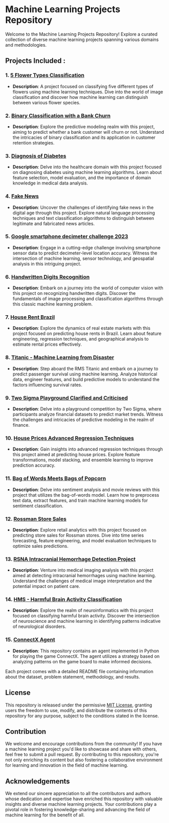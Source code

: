 # Machine Learning Projects Repository

Welcome to the Machine Learning Projects Repository! Explore a curated collection of diverse machine learning projects spanning various domains and methodologies.

## Projects Included :

### 1. [5 Flower Types Classification](https://github.com/Awrsha/Kaggle/tree/master/5-Flower-Types-Classification)
   - **Description**: A project focused on classifying five different types of flowers using machine learning techniques. Dive into the world of image classification and discover how machine learning can distinguish between various flower species.

### 2. [Binary Classification with a Bank Churn](https://github.com/Awrsha/Kaggle/tree/master/Binary%20Classification%20with%20a%20Bank%20Churn)
   - **Description**: Explore the predictive modeling realm with this project, aiming to predict whether a bank customer will churn or not. Understand the intricacies of binary classification and its application in customer retention strategies.

### 3. [Diagnosis of Diabetes](https://github.com/Awrsha/Kaggle/tree/master/Diagnosis%20of%20Diabetes)
   - **Description**: Delve into the healthcare domain with this project focused on diagnosing diabetes using machine learning algorithms. Learn about feature selection, model evaluation, and the importance of domain knowledge in medical data analysis.

### 4. [Fake News](https://github.com/Awrsha/Kaggle/tree/master/Fake%20News)
   - **Description**: Uncover the challenges of identifying fake news in the digital age through this project. Explore natural language processing techniques and text classification algorithms to distinguish between legitimate and fabricated news articles.

### 5. [Google smartphone decimeter challenge 2023](https://github.com/Awrsha/Kaggle/tree/master/Google%20smartphone%20decimeter%20challenge%202023)
   - **Description**: Engage in a cutting-edge challenge involving smartphone sensor data to predict decimeter-level location accuracy. Witness the intersection of machine learning, sensor technology, and geospatial analysis in this intriguing project.

### 6. [Handwritten Digits Recognition](https://github.com/Awrsha/Kaggle/tree/master/Handwritten-Digits-Recognition)
   - **Description**: Embark on a journey into the world of computer vision with this project on recognizing handwritten digits. Discover the fundamentals of image processing and classification algorithms through this classic machine learning problem.

### 7. [House Rent Brazil](https://github.com/Awrsha/Kaggle/tree/master/House-Rent-Brazil)
   - **Description**: Explore the dynamics of real estate markets with this project focused on predicting house rents in Brazil. Learn about feature engineering, regression techniques, and geographical analysis to estimate rental prices effectively.

### 8. [Titanic - Machine Learning from Disaster](https://github.com/Awrsha/Kaggle/tree/master/Titanic%20-%20Machine%20Learning%20from%20Disaster)
   - **Description**: Step aboard the RMS Titanic and embark on a journey to predict passenger survival using machine learning. Analyze historical data, engineer features, and build predictive models to understand the factors influencing survival rates.

### 9. [Two Sigma Playground Clarified and Criticised](https://github.com/Awrsha/Kaggle/tree/master/Two%20sigma%20playground%20clarified%20and%20criticised)
   - **Description**: Delve into a playground competition by Two Sigma, where participants analyze financial datasets to predict market trends. Witness the challenges and intricacies of predictive modeling in the realm of finance.

### 10. [House Prices Advanced Regression Techniques](https://github.com/Awrsha/Kaggle/tree/master/house-prices-advanced-regression-techniques)
   - **Description**: Gain insights into advanced regression techniques through this project aimed at predicting house prices. Explore feature transformations, model stacking, and ensemble learning to improve prediction accuracy.

### 11. [Bag of Words Meets Bags of Popcorn](https://github.com/Awrsha/Kaggle/tree/master/Bag%20of%20Words%20Meets%20Bags%20of%20Popcorn)
   - **Description**: Delve into sentiment analysis and movie reviews with this project that utilizes the bag-of-words model. Learn how to preprocess text data, extract features, and train machine learning models for sentiment classification.

### 12. [Rossman Store Sales](https://github.com/Awrsha/Kaggle/tree/master/Rossman%20Store%20Sales)
   - **Description**: Explore retail analytics with this project focused on predicting store sales for Rossman stores. Dive into time series forecasting, feature engineering, and model evaluation techniques to optimize sales predictions.

### 13. [RSNA Intracranial Hemorrhage Detection Project](https://github.com/Awrsha/Kaggle/tree/master/Identify%20acute%20intracranial%20hemorrhage)
   - **Description**: Venture into medical imaging analysis with this project aimed at detecting intracranial hemorrhages using machine learning. Understand the challenges of medical image interpretation and the potential impact on patient care.

### 14. [HMS - Harmful Brain Activity Classification](https://github.com/Awrsha/Kaggle/tree/master/HMS%20-%20Harmful%20Brain%20Activity%20Classification)
   - **Description**: Explore the realm of neuroinformatics with this project focused on classifying harmful brain activity. Discover the intersection of neuroscience and machine learning in identifying patterns indicative of neurological disorders.

### 15. [ConnectX Agent](https://github.com/Awrsha/Kaggle/tree/master/Connect%20X)
   - **Description**: This repository contains an agent implemented in Python for playing the game ConnectX. The agent utilizes a strategy based on analyzing patterns on the game board to make informed decisions.

Each project comes with a detailed README file containing information about the dataset, problem statement, methodology, and results.

## License

This repository is released under the permissive [MIT License](LICENSE), granting users the freedom to use, modify, and distribute the contents of this repository for any purpose, subject to the conditions stated in the license.

## Contribution

We welcome and encourage contributions from the community! If you have a machine learning project you'd like to showcase and share with others, feel free to submit a pull request. By contributing to this repository, you're not only enriching its content but also fostering a collaborative environment for learning and innovation in the field of machine learning.

## Acknowledgements

We extend our sincere appreciation to all the contributors and authors whose dedication and expertise have enriched this repository with valuable insights and diverse machine learning projects. Your contributions play a pivotal role in fostering knowledge-sharing and advancing the field of machine learning for the benefit of all.

